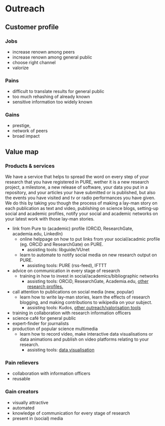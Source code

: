 # Outreach

## Customer profile

### Jobs

* increase renown among peers
* increase renown among general public
* choose right channel
* valorize

### Pains

* difficult to translate results for general public
* too much rehashing of already known  
* sensitive information too widely known

### Gains

* prestige,
* network of peers
* broad impact

## Value map

### Products & services

We have a service that helps to spread the word on every step of your research that you have registered in PURE, wether it is a new research project, a milestone, a new release of software, your data you put in a repository, and your articles your have submitted or is published, but also the events you have visited and tv or radio performances you have given\.
We do this by taking you though the process of making a lay-man story on each publication as text and video, publishing on science blogs, setting-up social and academic profiles, notify your social and academic networks on your latest work with those lay-man stories.

* link from Pure to (academic) profile (ORCiD, ResearchGate, academia.edu, LinkedIn)
  * online helppage on how to put links from your social/acadmic  profile (eg. ORCiD and ResearchGate) on PURE.
    * assisting tools: libguide/VUnet
  * learn to automate to notify social media on new research output on PURE.
    * assisting tools: PURE (rss-feed), IFTTT
* advice on communication in every stage of research
  * training in how to invest in social/academics/bibliographic networks
    * assisting tools: ORCiD, ResearchGate, Academia.edu, [other research profiles.](https://docs.google.com/spreadsheets/d/1KUMSeq_Pzp4KveZ7pb5rddcssk1XBTiLHniD0d3nDqo/edit#gid=0)
* call attention to publications on social media (new, popular)
  * learn how to write lay-man stories, learn the effects of research blogging, and making contributions to wikipedia on your subject.
    * assisting tools: Kudos, [other outreach/valorisation tools](https://docs.google.com/spreadsheets/d/1KUMSeq_Pzp4KveZ7pb5rddcssk1XBTiLHniD0d3nDqo/edit#gid=0&fvid=636059835)
* training in collaboration with research information officers
* science café for general public
* expert-finder for journalists
* production of popular science multimedia
  * learn how to record video, make interactive data visualisations or data animations and publish on video platforms relating to your research.
    * assisting tools: [data visualisation](https://docs.google.com/spreadsheets/d/1KUMSeq_Pzp4KveZ7pb5rddcssk1XBTiLHniD0d3nDqo/edit#gid=0&fvid=1022169059)

### Pain relievers

* collaboration with information officers
* reusable

### Gain creators

* visually attractive
* automated
* knowledge of communication for every stage of research
* present in (social) media

